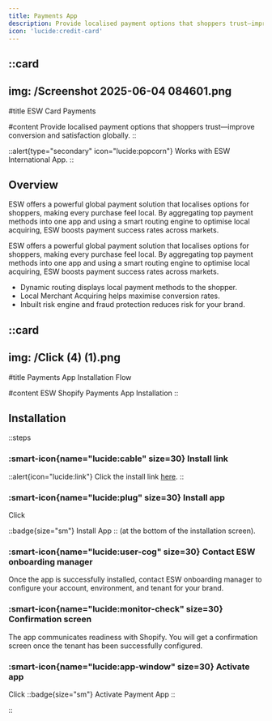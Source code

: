 ```yaml
---
title: Payments App
description: Provide localised payment options that shoppers trust—improve conversion and satisfaction globally.
icon: 'lucide:credit-card'
---
```


::card
---
img: /Screenshot 2025-06-04 084601.png
---
#title
ESW Card Payments

#content
Provide localised payment options that shoppers trust—improve conversion and satisfaction globally.
::

::alert{type="secondary" icon="lucide:popcorn"}
  Works with ESW International App.
::

## Overview

ESW offers a powerful global payment solution that localises options for shoppers, making every purchase feel local. By aggregating top payment methods into one app and using a smart routing engine to optimise local acquiring, ESW boosts payment success rates across markets.

<p class="antialiased text-base leading-relaxed text-neutral-800 dark:text-neutral-200 max-w-prose mb-4">
  ESW offers a powerful global payment solution that localises options for shoppers, making every purchase feel local.
  By aggregating top payment methods into one app and using a smart routing engine to optimise local acquiring,
  ESW boosts payment success rates across markets.
</p>


- Dynamic routing displays local payment methods to the shopper.
- Local Merchant Acquiring helps maximise conversion rates.
- Inbuilt risk engine and fraud protection reduces risk for your brand.

::card
---
img: /Click (4) (1).png
---
#title
Payments App Installation Flow

#content
ESW Shopify Payments App Installation
::


## Installation

::steps
### :smart-icon{name="lucide:cable" size=30} Install link

::alert{icon="lucide:link"}
Click the install link <a href="https://apps.shopify.com/esw-card-payments" target="_blank" rel="noopener noreferrer">here</a>.
::

### :smart-icon{name="lucide:plug" size=30} Install app

Click 

::badge{size="sm"}
  Install App
::
(at the bottom of the installation screen).

### :smart-icon{name="lucide:user-cog" size=30} Contact ESW onboarding manager

Once the app is successfully installed, contact ESW onboarding manager to 
configure your account, environment, and tenant for your brand. 

### :smart-icon{name="lucide:monitor-check" size=30} Confirmation screen

The app communicates readiness with Shopify. You will get a confirmation 
screen once the tenant has been successfully configured.

### :smart-icon{name="lucide:app-window" size=30} Activate app

Click 
::badge{size="sm"}
  Activate Payment App
::


::
